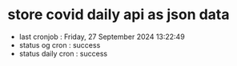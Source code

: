 # store covid daily api as json data

- last cronjob : Friday, 27 September 2024 13:22:49
- status og cron : success
- status daily cron : success
      
      